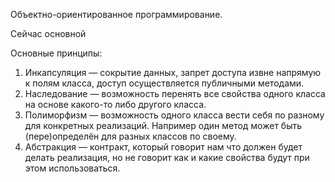 Объектно-ориентированное программирование.

Сейчас основной

Основные принципы:
1. Инкапсуляция — сокрытие данных, запрет доступа извне напрямую к полям класса, доступ осуществляется публичными методами.
2. Наследование — возможность перенять все свойства одного класса на основе какого-то либо другого класса.
3. Полиморфизм — возможность одного класса вести себя по разному для конкретных реализаций. Например один метод может быть (пере)определён для разных классов по своему.
4. Абстракция — контракт, который говорит нам что должен будет делать реализация, но не говорит как и какие свойства будут при этом использоваться. 